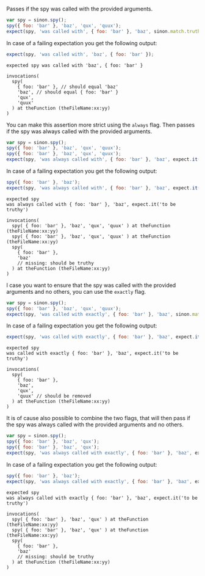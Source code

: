 Passes if the spy was called with the provided arguments.

```js
var spy = sinon.spy();
spy({ foo: 'bar' }, 'baz', 'qux', 'quux');
expect(spy, 'was called with', { foo: 'bar' }, 'baz', sinon.match.truthy);
```

In case of a failing expectation you get the following output:

```js
expect(spy, 'was called with', 'baz', { foo: 'bar' });
```

```output
expected spy was called with 'baz', { foo: 'bar' }

invocations(
  spy(
    { foo: 'bar' }, // should equal 'baz'
    'baz', // should equal { foo: 'bar' }
    'qux',
    'quux'
  ) at theFunction (theFileName:xx:yy)
)
```

You can make this assertion more strict using the `always` flag. Then
passes if the spy was always called with the provided arguments.

```js
var spy = sinon.spy();
spy({ foo: 'bar' }, 'baz', 'qux', 'quux');
spy({ foo: 'bar' }, 'baz', 'qux', 'quux');
expect(spy, 'was always called with', { foo: 'bar' }, 'baz', expect.it('to be truthy'));
```

In case of a failing expectation you get the following output:

```js
spy({ foo: 'bar' }, 'baz');
expect(spy, 'was always called with', { foo: 'bar' }, 'baz', expect.it('to be truthy'));
```

```output
expected spy
was always called with { foo: 'bar' }, 'baz', expect.it('to be truthy')

invocations(
  spy( { foo: 'bar' }, 'baz', 'qux', 'quux' ) at theFunction (theFileName:xx:yy)
  spy( { foo: 'bar' }, 'baz', 'qux', 'quux' ) at theFunction (theFileName:xx:yy)
  spy(
    { foo: 'bar' },
    'baz'
    // missing: should be truthy
  ) at theFunction (theFileName:xx:yy)
)
```

I case you want to ensure that the spy was called with the provided
arguments and no others, you can use the `exactly` flag.

```js
var spy = sinon.spy();
spy({ foo: 'bar' }, 'baz', 'qux', 'quux');
expect(spy, 'was called with exactly', { foo: 'bar' }, 'baz', sinon.match.truthy, 'quux');
```

In case of a failing expectation you get the following output:

```js
expect(spy, 'was called with exactly', { foo: 'bar' }, 'baz', expect.it('to be truthy'));
```

```output
expected spy
was called with exactly { foo: 'bar' }, 'baz', expect.it('to be truthy')

invocations(
  spy(
    { foo: 'bar' },
    'baz',
    'qux',
    'quux' // should be removed
  ) at theFunction (theFileName:xx:yy)
)
```

It is of cause also possible to combine the two flags, that will then
pass if the spy was always called with the provided arguments and no
others.

```js
var spy = sinon.spy();
spy({ foo: 'bar' }, 'baz', 'qux');
spy({ foo: 'bar' }, 'baz', 'qux');
expect(spy, 'was always called with exactly', { foo: 'bar' }, 'baz', expect.it('to be truthy'));
```

In case of a failing expectation you get the following output:

```js
spy({ foo: 'bar' }, 'baz');
expect(spy, 'was always called with exactly', { foo: 'bar' }, 'baz', expect.it('to be truthy'));
```

```output
expected spy
was always called with exactly { foo: 'bar' }, 'baz', expect.it('to be truthy')

invocations(
  spy( { foo: 'bar' }, 'baz', 'qux' ) at theFunction (theFileName:xx:yy)
  spy( { foo: 'bar' }, 'baz', 'qux' ) at theFunction (theFileName:xx:yy)
  spy(
    { foo: 'bar' },
    'baz'
    // missing: should be truthy
  ) at theFunction (theFileName:xx:yy)
)
```
